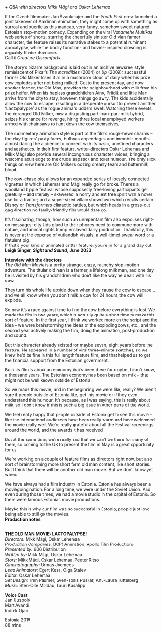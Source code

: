 

_+ Q&A with directors Mikk Mägi and Oskar Lehemaa_

If the Czech filmmaker Jan Švankmajer and the _South Park_ crew launched a joint takeover of Aardman Animation, they might come up with something as surreal and puerile as this madcap, very funny, somehow sweet-natured Estonian stop-motion comedy. Expanding on the viral _Vanamehe Multikas_ web series of shorts, starring the cheerfully sinister Old Man farmer character, the feature raises its narrative stakes to a potential ruminant apocalypse, while the bodily function- and bovine-inspired clowning is arguably filthier than ever.  
Call it _Creature Discomforts_.

The story’s bizarre background is laid out in an archive newsreel style reminiscent of Pixar’s _The Incredibles_ (2004) or _Up_ (2009): successful farmer Old Milker loses it all in a mushroom cloud of dairy when his prize cow explodes after not being milked. Cut to the present day, and now another farmer, the Old Man, provides the neighbourhood with milk from his prize heifer. When his hapless grandchildren Aino, Priidik and little Mart arrive from the city to stay, however, things go awry. The kids accidentally allow the cow to escape, resulting in a desperate pursuit to prevent another ‘Lactopalypse’ as the rogue animal’s udders swell. Watching these events, the deranged Old Milker, now a disgusting part-man-part-milk hybrid, seizes his chance for revenge, hiring three local unemployed workers armed with chainsaws to hunt down the cow themselves.

The rudimentary animation style is part of the film’s rough-hewn charms – the clay figures’ pasty faces, bulbous appendages and immobile mouths almost daring the audience to connect with its basic, unrefined characters and aesthetics. In their first feature, writer-directors Oskar Lehemaa and Mikk Mägi also provide several incongruous character voices, bringing a welcome adult edge to the crude slapstick and toilet humour. The only slick things on view here are Old Milker’s oozing creamy tears and buttermilk blood.

The cow-chase plot allows for an expanded series of loosely connected vignettes in which Lehemaa and Mägi really go for broke. There’s a woodland hippie festival whose supposedly free-loving participants get gleefully – and literally – skewered; a horny ancient tree spirit with a novel use for a tractor; and a super-sized villain showdown which recalls certain Disney or _Transformers_ climactic battles, but which heads in a gross-out gag direction no family-friendly film would dare go.

It’s fascinating, though, how such an unrepentant film also espouses right-on messages: city kids glued to their phones need to commune more with nature, and animal rights trump enslaved dairy production. Thankfully, this is never at the expense of outlandish visuals, a well-timed swear word or a flatulent pig.  
If that’s your kind of animated critter feature, you’re in for a grand day out.  
**Leigh Singer, _Sight and Sound_, June 2023**

**Interview with the directors**  
_The Old Man Movie_ is a pretty strange, crazy, raunchy stop-motion adventure. The titular old man is a farmer, a lifelong milk man, and one day he is visited by his grandchildren who don’t like the way he deals with his cow.

They turn his whole life upside down when they cause the cow to escape... and we all know when you don’t milk a cow for 24 hours, the cow will explode.

So now it’s a race against time to find the cow before everything is lost. We made the film in two years, which is actually quite a short time to make this sort of feature. In the first year, I think we worked more on the script and the idea – we were brainstorming the ideas of the exploding cows, etc., and the second year actively making the film, doing the animation, post-production and sound.

But this character already existed for maybe seven, eight years before the feature. He appeared in a number of viral three-minute sketches, so we knew he’d be fine in this full length feature film, and that helped us to get the financial support from the Estonian government.

But this film is about an economy that’s been there for maybe, I don’t know, a thousand years. The Estonian economy has been based on milk – that might not be well known outside of Estonia.

So we made this movie, and in the beginning we were like, really? We aren’t sure if people outside of Estonia like, get this movie or if they even understand this humour. It’s because, as I was saying, this is really about milk, so I don’t know if this is such a big issue in other parts of the world.

We feel really happy that people outside of Estonia get to see this movie – like the international audiences have been really warm and have welcomed the movie really well. We’re really grateful about all the Festival screenings around the world, and the awards it has received.

But at the same time, we’re really sad that we can’t be there for many of them, so coming to the UK to present the film in May is a great opportunity for us.

We’re working on a couple of feature films as directors right now, but also sort of brainstorming more short form old man content, like short stories. But I think that there will be another old man movie. But we don’t know yet when.

We have always had a film industry in Estonia. Estonia has always been a moviegoing nation. For a long time, we were under the Soviet Union. And even during those times, we had a movie studio in the capital of Estonia. So there were famous Estonian movie productions.

Maybe this is why our film was so successful in Estonia; people just love being able to still go the movies.  
**Production notes**
<br><br>

**THE OLD MAN MOVIE: LACTOPALYPSE!**<br>
_Directors:_ Mikk Mägi, Oskar Lehemaa<br>
_Production Companies:_ BOP! Animation,  Apollo Film Productions<br>
_Presented by:_ 606 Distribution<br>
_Written by:_ Mikk Mägi, Oskar Lehemaa<br>
_Story:_ Mikk Mägi, Oskar Lehemaa, Peeter Ritso<br>
_Cinematography:_ Urmas Joemees<br>
_Lead Animators:_ Egert Kesa, Olga Stalev<br>
_Editor:_ Oskar Lehemaa<br>
_Set Design:_ Triin Paumer, Sven-Tonis Puskar,  Anu-Laura Tuttelberg<br>
_Music:_ Sten-Olle Moldau, Lauri Kadalipp<br>

**Voice Cast**<br>
Jan Uuspolo<br>
Mart Avandi<br>
Indrek Ojari<br>

Estonia 2019<br>
88 mins<br>
<br>
<!--stackedit_data:
eyJoaXN0b3J5IjpbMTI4Mzc4MTMzMV19
-->